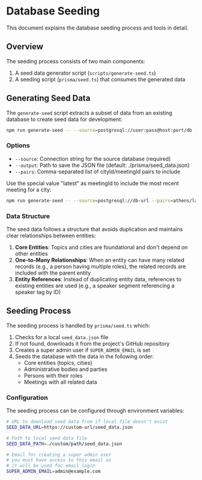# Database Seeding

This document explains the database seeding process and tools in detail.

## Overview

The seeding process consists of two main components:
1. A seed data generator script (`scripts/generate-seed.ts`)
2. A seeding script (`prisma/seed.ts`) that consumes the generated data

## Generating Seed Data

The `generate-seed` script extracts a subset of data from an existing database to create seed data for development:

```bash
npm run generate-seed -- --source=postgresql://user:pass@host:port/db --pairs=city1/meeting1,city2/latest
```

### Options

- `--source`: Connection string for the source database (required)
- `--output`: Path to save the JSON file (default: ./prisma/seed_data.json)
- `--pairs`: Comma-separated list of cityId/meetingId pairs to include

Use the special value "latest" as meetingId to include the most recent meeting for a city:
```bash
npm run generate-seed -- --source=postgresql://db-url --pairs=athens/latest,chania/latest
```

### Data Structure

The seed data follows a structure that avoids duplication and maintains clear relationships between entities:

1. **Core Entities**: Topics and cities are foundational and don't depend on other entities
2. **One-to-Many Relationships**: When an entity can have many related records (e.g., a person having multiple roles), the related records are included with the parent entity
3. **Entity References**: Instead of duplicating entity data, references to existing entities are used (e.g., a speaker segment referencing a speaker tag by ID)

## Seeding Process

The seeding process is handled by `prisma/seed.ts` which:

1. Checks for a local `seed_data.json` file
2. If not found, downloads it from the project's GitHub repository
3. Creates a super admin user if `SUPER_ADMIN_EMAIL` is set
4. Seeds the database with the data in the following order:
   - Core entities (topics, cities)
   - Administrative bodies and parties
   - Persons with their roles
   - Meetings with all related data

### Configuration

The seeding process can be configured through environment variables:

```bash
# URL to download seed data from if local file doesn't exist
SEED_DATA_URL=https://custom-url/seed_data.json

# Path to local seed data file
SEED_DATA_PATH=./custom/path/seed_data.json

# Email for creating a super admin user
# you must have access to this email as
# it will be used for email login
SUPER_ADMIN_EMAIL=admin@example.com
```